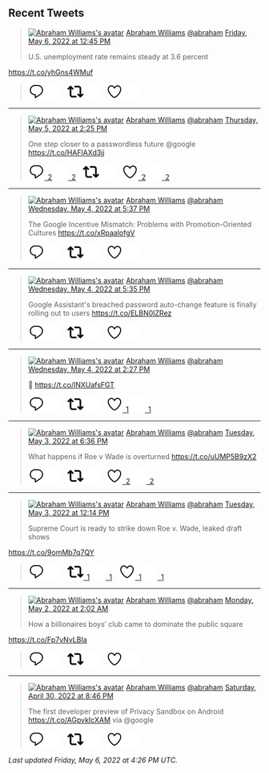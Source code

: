 ## Recent Tweets

> [![Abraham Williams's avatar](https://pbs.twimg.com/profile_images/897079141719195648/_mvh-QJH_mini.jpg)](https://twitter.com/abraham) [Abraham Williams](https://twitter.com/abraham) [@abraham](https://twitter.com/abraham) [Friday, May 6, 2022 at 12:45 PM](https://twitter.com/abraham/status/1522558155741401089)
>
> U.S. unemployment rate remains steady at 3.6 percent

https://t.co/yhGns4WMuf
>
> [![Reply](./images/reply_light.svg#gh-light-mode-only "Reply")](https://twitter.com/intent/tweet?in_reply_to=1522558155741401089#gh-light-mode-only)[![Reply](./images/reply.svg#gh-dark-mode-only "Reply")](https://twitter.com/intent/tweet?in_reply_to=1522558155741401089#gh-dark-mode-only)&emsp;[![Retweet](./images/retweet_light.svg#gh-light-mode-only "Retweet")](https://twitter.com/intent/retweet?tweet_id=1522558155741401089#gh-light-mode-only)[![Retweet](./images/retweet.svg#gh-dark-mode-only "Retweet")](https://twitter.com/intent/retweet?tweet_id=1522558155741401089#gh-dark-mode-only)&emsp;[![Like](./images/like_light.svg#gh-light-mode-only "Like")](https://twitter.com/intent/favorite?tweet_id=1522558155741401089#gh-light-mode-only)[![Like](./images/like.svg#gh-dark-mode-only "Like")](https://twitter.com/intent/favorite?tweet_id=1522558155741401089#gh-dark-mode-only)


---

> [![Abraham Williams's avatar](https://pbs.twimg.com/profile_images/897079141719195648/_mvh-QJH_mini.jpg)](https://twitter.com/abraham) [Abraham Williams](https://twitter.com/abraham) [@abraham](https://twitter.com/abraham) [Thursday, May 5, 2022 at 2:25 PM](https://twitter.com/abraham/status/1522220881543639040)
>
> One step closer to a passwordless future @google https://t.co/HAFlAXd3jj
>
> [![Reply](./images/reply_light.svg#gh-light-mode-only "Reply")&ensp;2](https://twitter.com/intent/tweet?in_reply_to=1522220881543639040#gh-light-mode-only)[![Reply](./images/reply.svg#gh-dark-mode-only "Reply")&ensp;2](https://twitter.com/intent/tweet?in_reply_to=1522220881543639040#gh-dark-mode-only)&emsp;[![Retweet](./images/retweet_light.svg#gh-light-mode-only "Retweet")](https://twitter.com/intent/retweet?tweet_id=1522220881543639040#gh-light-mode-only)[![Retweet](./images/retweet.svg#gh-dark-mode-only "Retweet")](https://twitter.com/intent/retweet?tweet_id=1522220881543639040#gh-dark-mode-only)&emsp;[![Like](./images/like_light.svg#gh-light-mode-only "Like")&ensp;2](https://twitter.com/intent/favorite?tweet_id=1522220881543639040#gh-light-mode-only)[![Like](./images/like.svg#gh-dark-mode-only "Like")&ensp;2](https://twitter.com/intent/favorite?tweet_id=1522220881543639040#gh-dark-mode-only)


---

> [![Abraham Williams's avatar](https://pbs.twimg.com/profile_images/897079141719195648/_mvh-QJH_mini.jpg)](https://twitter.com/abraham) [Abraham Williams](https://twitter.com/abraham) [@abraham](https://twitter.com/abraham) [Wednesday, May 4, 2022 at 5:37 PM](https://twitter.com/abraham/status/1521906807127646211)
>
> The Google Incentive Mismatch: Problems with Promotion-Oriented Cultures   https://t.co/xRpaalofgV
>
> [![Reply](./images/reply_light.svg#gh-light-mode-only "Reply")](https://twitter.com/intent/tweet?in_reply_to=1521906807127646211#gh-light-mode-only)[![Reply](./images/reply.svg#gh-dark-mode-only "Reply")](https://twitter.com/intent/tweet?in_reply_to=1521906807127646211#gh-dark-mode-only)&emsp;[![Retweet](./images/retweet_light.svg#gh-light-mode-only "Retweet")](https://twitter.com/intent/retweet?tweet_id=1521906807127646211#gh-light-mode-only)[![Retweet](./images/retweet.svg#gh-dark-mode-only "Retweet")](https://twitter.com/intent/retweet?tweet_id=1521906807127646211#gh-dark-mode-only)&emsp;[![Like](./images/like_light.svg#gh-light-mode-only "Like")](https://twitter.com/intent/favorite?tweet_id=1521906807127646211#gh-light-mode-only)[![Like](./images/like.svg#gh-dark-mode-only "Like")](https://twitter.com/intent/favorite?tweet_id=1521906807127646211#gh-dark-mode-only)


---

> [![Abraham Williams's avatar](https://pbs.twimg.com/profile_images/897079141719195648/_mvh-QJH_mini.jpg)](https://twitter.com/abraham) [Abraham Williams](https://twitter.com/abraham) [@abraham](https://twitter.com/abraham) [Wednesday, May 4, 2022 at 5:35 PM](https://twitter.com/abraham/status/1521906363110240259)
>
> Google Assistant's breached password auto-change feature is finally rolling out to users https://t.co/ELBN0IZRez
>
> [![Reply](./images/reply_light.svg#gh-light-mode-only "Reply")](https://twitter.com/intent/tweet?in_reply_to=1521906363110240259#gh-light-mode-only)[![Reply](./images/reply.svg#gh-dark-mode-only "Reply")](https://twitter.com/intent/tweet?in_reply_to=1521906363110240259#gh-dark-mode-only)&emsp;[![Retweet](./images/retweet_light.svg#gh-light-mode-only "Retweet")](https://twitter.com/intent/retweet?tweet_id=1521906363110240259#gh-light-mode-only)[![Retweet](./images/retweet.svg#gh-dark-mode-only "Retweet")](https://twitter.com/intent/retweet?tweet_id=1521906363110240259#gh-dark-mode-only)&emsp;[![Like](./images/like_light.svg#gh-light-mode-only "Like")](https://twitter.com/intent/favorite?tweet_id=1521906363110240259#gh-light-mode-only)[![Like](./images/like.svg#gh-dark-mode-only "Like")](https://twitter.com/intent/favorite?tweet_id=1521906363110240259#gh-dark-mode-only)


---

> [![Abraham Williams's avatar](https://pbs.twimg.com/profile_images/897079141719195648/_mvh-QJH_mini.jpg)](https://twitter.com/abraham) [Abraham Williams](https://twitter.com/abraham) [@abraham](https://twitter.com/abraham) [Wednesday, May 4, 2022 at 2:27 PM](https://twitter.com/abraham/status/1521859067068784640)
>
> 🤦 https://t.co/lNXUafsFGT
>
> [![Reply](./images/reply_light.svg#gh-light-mode-only "Reply")](https://twitter.com/intent/tweet?in_reply_to=1521859067068784640#gh-light-mode-only)[![Reply](./images/reply.svg#gh-dark-mode-only "Reply")](https://twitter.com/intent/tweet?in_reply_to=1521859067068784640#gh-dark-mode-only)&emsp;[![Retweet](./images/retweet_light.svg#gh-light-mode-only "Retweet")](https://twitter.com/intent/retweet?tweet_id=1521859067068784640#gh-light-mode-only)[![Retweet](./images/retweet.svg#gh-dark-mode-only "Retweet")](https://twitter.com/intent/retweet?tweet_id=1521859067068784640#gh-dark-mode-only)&emsp;[![Like](./images/like_light.svg#gh-light-mode-only "Like")&ensp;1](https://twitter.com/intent/favorite?tweet_id=1521859067068784640#gh-light-mode-only)[![Like](./images/like.svg#gh-dark-mode-only "Like")&ensp;1](https://twitter.com/intent/favorite?tweet_id=1521859067068784640#gh-dark-mode-only)


---

> [![Abraham Williams's avatar](https://pbs.twimg.com/profile_images/897079141719195648/_mvh-QJH_mini.jpg)](https://twitter.com/abraham) [Abraham Williams](https://twitter.com/abraham) [@abraham](https://twitter.com/abraham) [Tuesday, May 3, 2022 at 6:36 PM](https://twitter.com/abraham/status/1521559312295989252)
>
> What happens if Roe v Wade is overturned https://t.co/uUMP5B9zX2
>
> [![Reply](./images/reply_light.svg#gh-light-mode-only "Reply")](https://twitter.com/intent/tweet?in_reply_to=1521559312295989252#gh-light-mode-only)[![Reply](./images/reply.svg#gh-dark-mode-only "Reply")](https://twitter.com/intent/tweet?in_reply_to=1521559312295989252#gh-dark-mode-only)&emsp;[![Retweet](./images/retweet_light.svg#gh-light-mode-only "Retweet")](https://twitter.com/intent/retweet?tweet_id=1521559312295989252#gh-light-mode-only)[![Retweet](./images/retweet.svg#gh-dark-mode-only "Retweet")](https://twitter.com/intent/retweet?tweet_id=1521559312295989252#gh-dark-mode-only)&emsp;[![Like](./images/like_light.svg#gh-light-mode-only "Like")&ensp;2](https://twitter.com/intent/favorite?tweet_id=1521559312295989252#gh-light-mode-only)[![Like](./images/like.svg#gh-dark-mode-only "Like")&ensp;2](https://twitter.com/intent/favorite?tweet_id=1521559312295989252#gh-dark-mode-only)


---

> [![Abraham Williams's avatar](https://pbs.twimg.com/profile_images/897079141719195648/_mvh-QJH_mini.jpg)](https://twitter.com/abraham) [Abraham Williams](https://twitter.com/abraham) [@abraham](https://twitter.com/abraham) [Tuesday, May 3, 2022 at 12:14 PM](https://twitter.com/abraham/status/1521463272217718784)
>
> Supreme Court is ready to strike down Roe v. Wade, leaked draft shows

https://t.co/9omMb7q7QY
>
> [![Reply](./images/reply_light.svg#gh-light-mode-only "Reply")](https://twitter.com/intent/tweet?in_reply_to=1521463272217718784#gh-light-mode-only)[![Reply](./images/reply.svg#gh-dark-mode-only "Reply")](https://twitter.com/intent/tweet?in_reply_to=1521463272217718784#gh-dark-mode-only)&emsp;[![Retweet](./images/retweet_light.svg#gh-light-mode-only "Retweet")&ensp;1](https://twitter.com/intent/retweet?tweet_id=1521463272217718784#gh-light-mode-only)[![Retweet](./images/retweet.svg#gh-dark-mode-only "Retweet")&ensp;1](https://twitter.com/intent/retweet?tweet_id=1521463272217718784#gh-dark-mode-only)&emsp;[![Like](./images/like_light.svg#gh-light-mode-only "Like")&ensp;1](https://twitter.com/intent/favorite?tweet_id=1521463272217718784#gh-light-mode-only)[![Like](./images/like.svg#gh-dark-mode-only "Like")&ensp;1](https://twitter.com/intent/favorite?tweet_id=1521463272217718784#gh-dark-mode-only)


---

> [![Abraham Williams's avatar](https://pbs.twimg.com/profile_images/897079141719195648/_mvh-QJH_mini.jpg)](https://twitter.com/abraham) [Abraham Williams](https://twitter.com/abraham) [@abraham](https://twitter.com/abraham) [Monday, May 2, 2022 at 2:02 AM](https://twitter.com/abraham/status/1520946754392371200)
>
> How a billionaires boys’ club came to dominate the public square

https://t.co/Fp7vNvLBIa
>
> [![Reply](./images/reply_light.svg#gh-light-mode-only "Reply")](https://twitter.com/intent/tweet?in_reply_to=1520946754392371200#gh-light-mode-only)[![Reply](./images/reply.svg#gh-dark-mode-only "Reply")](https://twitter.com/intent/tweet?in_reply_to=1520946754392371200#gh-dark-mode-only)&emsp;[![Retweet](./images/retweet_light.svg#gh-light-mode-only "Retweet")](https://twitter.com/intent/retweet?tweet_id=1520946754392371200#gh-light-mode-only)[![Retweet](./images/retweet.svg#gh-dark-mode-only "Retweet")](https://twitter.com/intent/retweet?tweet_id=1520946754392371200#gh-dark-mode-only)&emsp;[![Like](./images/like_light.svg#gh-light-mode-only "Like")](https://twitter.com/intent/favorite?tweet_id=1520946754392371200#gh-light-mode-only)[![Like](./images/like.svg#gh-dark-mode-only "Like")](https://twitter.com/intent/favorite?tweet_id=1520946754392371200#gh-dark-mode-only)


---

> [![Abraham Williams's avatar](https://pbs.twimg.com/profile_images/897079141719195648/_mvh-QJH_mini.jpg)](https://twitter.com/abraham) [Abraham Williams](https://twitter.com/abraham) [@abraham](https://twitter.com/abraham) [Saturday, April 30, 2022 at 8:46 PM](https://twitter.com/abraham/status/1520504896906313729)
>
> The first developer preview of Privacy Sandbox on Android https://t.co/AGpvkIcXAM via @google
>
> [![Reply](./images/reply_light.svg#gh-light-mode-only "Reply")](https://twitter.com/intent/tweet?in_reply_to=1520504896906313729#gh-light-mode-only)[![Reply](./images/reply.svg#gh-dark-mode-only "Reply")](https://twitter.com/intent/tweet?in_reply_to=1520504896906313729#gh-dark-mode-only)&emsp;[![Retweet](./images/retweet_light.svg#gh-light-mode-only "Retweet")](https://twitter.com/intent/retweet?tweet_id=1520504896906313729#gh-light-mode-only)[![Retweet](./images/retweet.svg#gh-dark-mode-only "Retweet")](https://twitter.com/intent/retweet?tweet_id=1520504896906313729#gh-dark-mode-only)&emsp;[![Like](./images/like_light.svg#gh-light-mode-only "Like")](https://twitter.com/intent/favorite?tweet_id=1520504896906313729#gh-light-mode-only)[![Like](./images/like.svg#gh-dark-mode-only "Like")](https://twitter.com/intent/favorite?tweet_id=1520504896906313729#gh-dark-mode-only)


_Last updated Friday, May 6, 2022 at 4:26 PM UTC._
